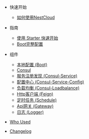 - 快速开始
  - [如何使用NestCloud](zh-cn/nest.md)
  
- 指南

  - [使用 Starter 快速开始](zh-cn/quickstart.md)
  - [Boot完整配置](zh-cn/config.md)

- 组件

  - [本地配置 (Boot)](zh-cn/boot.md)
  - [Consul](zh-cn/consul.md)
  - [服务注册发现 (Consul-Service)](zh-cn/consul-service.md)
  - [配置中心 (Consul-Service-Config)](zh-cn/consul-service-config.md)
  - [负载均衡 (Consul-Loadbalance)](zh-cn/consul-loadbalance.md)
  - [Http客户端 (Feign)](zh-cn/feign.md)
  - [定时任务 (Schedule)](zh-cn/schedule.md)
  - [Api网关 (Gateway)](zh-cn/api-gateway.md)
  - [日志 (Logger)](zh-cn/logger.md)

- [Who Used](zh-cn/who-used.md)
- [Changelog](zh-cn/changelog.md)
